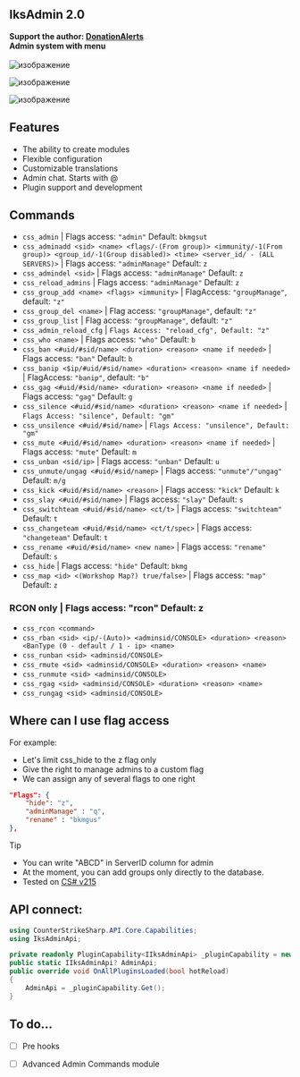 ## IksAdmin 2.0
**Support the author: [DonationAlerts](https://www.donationalerts.com/r/iks__)** <br>
**Admin system with menu**<br><br>
![изображение](https://github.com/Iksix/Iks_Admin/assets/109164274/b5df9e4f-aeb5-4260-81ba-1916265898a4)

![изображение](https://github.com/Iksix/Iks_Admin/assets/109164274/f2e83b43-a40a-48ad-8093-5a7a1f991620) 

![изображение](https://github.com/Iksix/Iks_Admin/assets/109164274/8f6490c3-4f10-4c25-a792-2d91766d09c2)


## Features
- The ability to create modules
- Flexible configuration
- Customizable translations
- Admin chat. Starts with @
- Plugin support and development

## Commands
- `css_admin` | Flags access: `"admin"` Default: `bkmgsut`
- `css_adminadd <sid> <name> <flags/-(From group)> <immunity/-1(From group)> <group_id/-1(Group disabled)> <time> <server_id/ - (ALL SERVERS)>` | Flags access: `"adminManage"` Default: `z`
- `css_admindel <sid>` | Flags access: `"adminManage"` Default: `z`
- `css_reload_admins` | Flags access: `"adminManage"` Default: `z`
- `css_group_add <name> <flags> <immunity>` | FlagAccess: `"groupManage"`, default: `"z"`
- `css_group_del <name>` | Flag access: `"groupManage"`, default: `"z"`
- `css_group_list` | Flag access: `"groupManage"`, default: `"z"`
- `css_admin_reload_cfg` | `Flags Access: "reload_cfg", Default: "z"`
- `css_who <name>` | Flags access: `"who"` Default: `b`
- `css_ban <#uid/#sid/name> <duration> <reason> <name if needed>` | Flags access: `"ban"` Default: `b`
- `css_banip <$ip/#uid/#sid/name> <duration> <reason> <name if needed>` | FlagAccess: `"banip"`, default: `"b"`
- `css_gag <#uid/#sid/name> <duration> <reason> <name if needed>` | Flags access: `"gag"` Default: `g`
- `css_silence <#uid/#sid/name> <duration> <reason> <name if needed>` | `Flags Access: "silence", Default: "gm"`
- `css_unsilence <#uid/#sid/name>` | `Flags Access: "unsilence", Default: "gm"`
- `css_mute <#uid/#sid/name> <duration> <reason> <name if needed>` | Flags access: `"mute"` Default: `m`
- `css_unban <sid/ip>` | Flags access: `"unban"` Default: `u`
- `css_unmute/ungag <#uid/#sid/namep>` | Flags access: `"unmute"/"ungag"` Default: `m/g`
- `css_kick <#uid/#sid/name> <reason>` | Flags access: `"kick"` Default: `k`
- `css_slay <#uid/#sid/name>` | Flags access: `"slay"` Default: `s`
- `css_switchteam <#uid/#sid/name> <ct/t>` | Flags access: `"switchteam"` Default: `t`
- `css_changeteam <#uid/#sid/name> <ct/t/spec>` | Flags access: `"changeteam"` Default: `t`
- `css_rename <#uid/#sid/name> <new name>` | Flags access: `"rename"` Default: `s`
- `css_hide` | Flags access: `"hide"` Default: `bkmg`
- `css_map <id> <(Workshop Map?) true/false>` | Flags access: `"map"` Default: `z`
### RCON only | Flags access: "rcon" Default: z
- `css_rcon <command>`
- `css_rban <sid> <ip/-(Auto)> <adminsid/CONSOLE> <duration> <reason> <BanType (0 - default / 1 - ip> <name>`
- `css_runban <sid> <adminsid/CONSOLE>`
- `css_rmute <sid> <adminsid/CONSOLE> <duration> <reason> <name>`
- `css_runmute <sid> <adminsid/CONSOLE>`
- `css_rgag <sid> <adminsid/CONSOLE> <duration> <reason> <name>`
- `css_rungag <sid> <adminsid/CONSOLE>`

## Where can I use flag access
For example:
- Let's limit css_hide to the z flag only
- Give the right to manage admins to a custom flag
- We can assign any of several flags to one right
```json
"Flags": {
    "hide": "z",
    "adminManage" : "q",
    "rename" : "bkmgus"
},
```

> [!TIP]
> - You can write "ABCD" in ServerID column for admin
> - At the moment, you can add groups only directly to the database.
> - Tested on [CS# v215](https://docs.cssharp.dev/index.html)

## API connect:
```csharp
using CounterStrikeSharp.API.Core.Capabilities;
using IksAdminApi;

private readonly PluginCapability<IIksAdminApi> _pluginCapability = new("iksadmin:core");
public static IIksAdminApi? AdminApi;
public override void OnAllPluginsLoaded(bool hotReload)
{
    AdminApi = _pluginCapability.Get();
}
```

## To do...
- [ ] Pre hooks
- [ ] Advanced Admin Commands module






